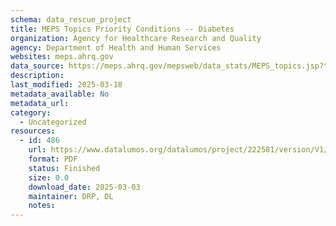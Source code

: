 ```yaml
---
schema: data_rescue_project 
title: MEPS Topics Priority Conditions -- Diabetes
organization: Agency for Healthcare Research and Quality
agency: Department of Health and Human Services
websites: meps.ahrq.gov
data_source: https://meps.ahrq.gov/mepsweb/data_stats/MEPS_topics.jsp?topicid=4Z1
description: 
last_modified: 2025-03-18
metadata_available: No
metadata_url: 
category:
  - Uncategorized
resources:
  - id: 486
    url: https://www.datalumos.org/datalumos/project/222581/version/V1/view
    format: PDF
    status: Finished
    size: 0.0
    download_date: 2025-03-03
    maintainer: DRP, DL
    notes: 
---
```

